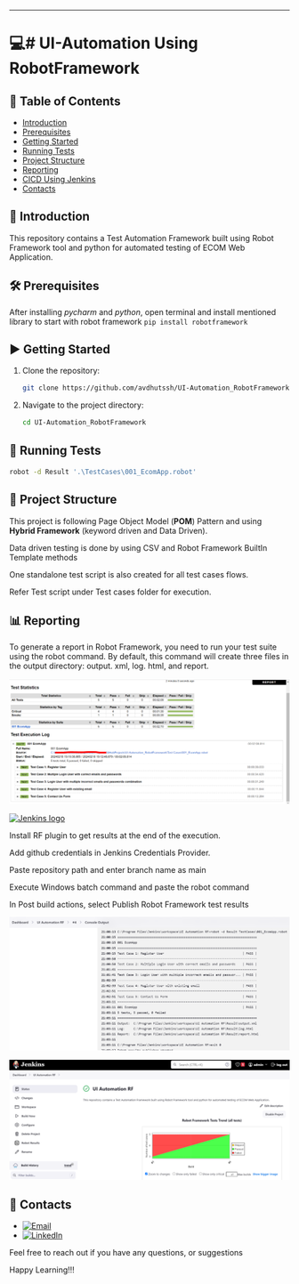 <!--
    #/**
    # * @author Avdhut Shirgaonkar
    # * Email: avdhut.ssh@gmail.com
    # * LinkedIn: https://www.linkedin.com/in/avdhut-shirgaonkar-811243136/
    # */
    #/***************************************************/
-->

---

# 💻# UI-Automation Using RobotFramework

## 📑 Table of Contents

<!-- # - [Video Tutorial](#video-tutorial) -->

- [Introduction](#introduction)
- [Prerequisites](#prerequisites)
- [Getting Started](#getting-started)
- [Running Tests](#running-tests)
- [Project Structure](#project-structure)
- [Reporting](#reporting)
- [CICD Using Jenkins](#cicd-sing-jenkins)
- [Contacts](#contacts)

## 📖 Introduction

This repository contains a Test Automation Framework built using Robot Framework tool and python for automated testing of ECOM Web Application.

## 🛠️ Prerequisites

After installing _pycharm_ and _python_, open terminal and install mentioned library to start with robot framework
`pip install robotframework`

## ▶️ Getting Started

1. Clone the repository:

   ```bash
   git clone https://github.com/avdhutssh/UI-Automation_RobotFramework.git
   ```

2. Navigate to the project directory:

   ```bash
   cd UI-Automation_RobotFramework
   ```

## 🚀 Running Tests

```bash
robot -d Result '.\TestCases\001_EcomApp.robot'
```

## 📁 Project Structure

This project is following Page Object Model (**POM**) Pattern and using **Hybrid Framework** (keyword driven and Data Driven).

Data driven testing is done by using CSV and Robot Framework BuiltIn Template methods

One standalone test script is also created for all test cases flows.

Refer Test script under Test cases folder for execution.

## 📊 Reporting

To generate a report in Robot Framework, you need to run your test suite using the robot command. By default, this command will create three files in the output directory: output. xml, log. html, and report.

![alt text](image.png)

<a href="https://jenkins.io">
    <img width="150" src="https://www.jenkins.io/images/jenkins-logo-title-dark.svg" alt="Jenkins logo"> 
</a>

Install RF plugin to get results at the end of the execution.

Add github credentials in Jenkins Credentials Provider.

Paste repository path and enter branch name as main

Execute Windows batch command and paste the robot command

In Post build actions, select Publish Robot Framework test results

![alt text](image-1.png)

![alt text](image-2.png)
## 📧 Contacts

- [![Email](https://img.shields.io/badge/Email-avdhut.ssh@gmail.com-green)](mailto:avdhut.ssh@gmail.com)
- [![LinkedIn](https://img.shields.io/badge/LinkedIn-Profile-blue)](https://www.linkedin.com/in/avdhut-shirgaonkar-811243136/)

Feel free to reach out if you have any questions, or suggestions

Happy Learning!!!
